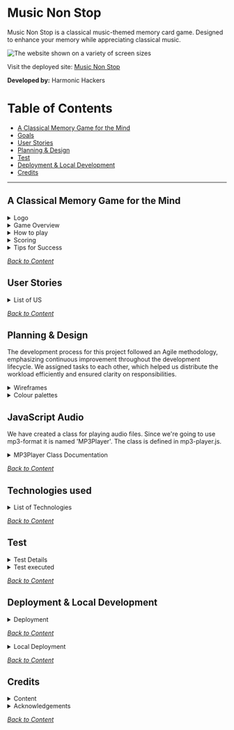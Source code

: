 # Music Non Stop

Music Non Stop is a classical music-themed memory card game. Designed to enhance your memory while appreciating classical music.

![The website shown on a variety of screen sizes](/documentation/doc-images/amiresponsive.webp)

Visit the deployed site: [Music Non Stop](https://music-non-stop.github.io/music_non_stop/index.html)

**Developed by:** Harmonic Hackers

# Table of Contents

- [A Classical Memory Game for the Mind](#musicnonstop-a-classical-memory-game-for-the-mind)
- [Goals](#goals)
- [User Stories](#user-stories)
- [Planning & Design](#planning--design)
- [Test](#test)
- [Deployment & Local Development](#deployment--local-development)
- [Credits](#credits)
---

## A Classical Memory Game for the Mind

<details>
<summary>Logo</summary>
<br>

The violin is a quintessential instrument in classical music, making it an excellent choice to represent this genre. It immediately signals to users that the game is centered around classical music.
The text “MusicNonStop” suggests continuous play and engagement, which is essential for a memory game. It implies that the game will keep players mentally active and entertained.

<img src="/documentation/doc-image/logoforreadme.jpg">

</details>

<details>
<summary>Game Overview</summary>
<br>

Music Non Stop is a card game that trains your brain to improve your memory while bringing the beauty of classical music to your ears. Designed for music lovers of all ages, this game challenges players to match pairs of cards that play the same classical tune. There are 24 cards featuring 12 unique pairs.

</details>

<details>
<summary>How to play</summary>
<br>

1. The game will start the timer as soon as you begin.
2. Click on any two cards to flip them over and listen to the tunes.
3. If the cards play the same tune, you have found a match. The cards will remain face up.
4. If the cards do not match, they will flip back over after a short delay.
5. Keep selecting two cards at a time, trying to remember the tunes and their locations.
6. The game ends when all pairs have been matched.

</details>

<details>
<summary>Scoring</summary>
<br>

 - The scoring system rewards players with extra points for faster card matches. The quicker you match the cards, the more points you earn. Extra points are calculated based on the time between card picks. The game also saves your score and time, which are displayed at the end and recorded on the scoreboard.
- The game involves flipping cards and matching pairs. Points are awarded based on how quickly the pairs are matched.
- The top 10 players, ranked by their scores in descending order, are displayed on the scoreboard.
- Players can earn additional bonus points by answering trivia questions.

</details>

<details>
<summary>Tips for Success</summary>
<br>

1. Pay close attention to the tunes that each card plays.
2. Try to remember the location of each tune to make matching easier.
3. Practice makes perfect! The more you play, the better you’ll get at remembering the tunes.

</details>

_<span style="color: blue;">[Back to Content](#table-of-contents)</span>_



## User Stories

<details>
<summary>List of US</summary>
<br>
  
As a developer, I want to create a repository and invite collaborators so that the project can be managed collaboratively and code can be version-controlled.

As a Scrum Master, I want to create a Kanban board so that tasks can be tracked and organized for better project workflow management.

As a developer, I want to create wireframes so that the layout and user flow are planned and validated before development.

As a developer, I want to create audio files so that the game has appropriate sound effects and music to enhance the user experience.

As a developer, I want to create a color palette so that the site has a cohesive and appealing visual identity.

As a developer, I want to choose typography so that the site has consistent and readable fonts that enhance user experience.

As a developer, I want to create a README file so that others can understand the project structure and purpose easily.

As a developer, I want to create game instructions so that users can quickly learn how to play and enjoy the game.

As a developer, I want to code the game logic so that the game functions according to the specified rules and provides an engaging experience.

As a developer, I want to create a 404 page so that users have a friendly and helpful experience when encountering a broken link.

As a developer, I want to create an About page so that users can learn more about the project and its creators.

As a developer, I want to create an index/landing page so that users are greeted with a clear and engaging introduction to the site.

As a developer, I want to create a global CSS structure so that the site's styles are organized and consistent across all pages.

As a developer, I want to add a favicon so that the site has a recognizable icon in the browser tab, enhancing brand identity.

As a developer, I want to deploy the site so that users can access and interact with the project online.

As a developer, I want to create a feedback form so that users can provide their thoughts and suggestions, helping to improve the site.

As a developer, I want to create or find images for the memory game cards so that the game is visually engaging and fun for players.

As a developer, I want to create a game landing page so that users have a visually engaging and functional entry point to the game.

As a player, I want my score and username to be saved in local storage, so that I can continue where I left off and track my performance over time.

As a player, I want to be asked a trivia or challenge question after successfully pairing cards so that I can earn extra points and add an additional layer of complexity and engagement to the game.

As a user/developer, I want a responsive navbar that transforms into a hamburger menu on smaller screens so that I can navigate the site easily regardless of the device I'm using.

As a music lover, I want to play a game that features classical music tunes, so that I can enjoy classical music while having fun.

As a parent, I want a game that is educational and entertaining for my children, so that they can improve their memory skills and develop an appreciation for classical music.

As a teacher, I want to use a game in my classroom that helps students improve their auditory memory and concentration, so that they can enhance their learning abilities in a fun and engaging way.

As a competitive player, I want a game that tracks my time and performance, so that I can challenge myself to improve and compete with friends and family.

As a classical music enthusiast, I want a game that includes a variety of famous classical pieces, so that I can test my knowledge and discover new music.

</details>

_<span style="color: blue;">[Back to Content](#table-of-contents)</span>_

## Planning & Design

The development process for this project followed an Agile methodology, emphasizing continuous improvement throughout the development lifecycle. We assigned tasks to each other, which helped us distribute the workload efficiently and ensured clarity on responsibilities.

<details>
<summary>Wireframes</summary>
<br>

<img src="documentation/wireframes/about_us.png">
<img src="documentation/wireframes/game.png">
<img src="documentation/wireframes/game_over.png">
<img src="documentation/wireframes/home.png">
<img src="documentation/wireframes/instructions.png">
<img src="documentation/wireframes/scoreboard.png">

</details>

<details>
<summary>Colour palettes</summary>
<br>

<img src="/documentation/doc-image/img_8611.png">

Deep Forest Green (#004D40): This color evokes a sense of depth and richness, much like the profound and intricate compositions found in classical music. It can also symbolize the natural, timeless beauty of classical pieces.

Muted Gold (#F7E7CE): Gold often represents elegance and sophistication, which are key characteristics of classical music. This color can also hint at the historical and prestigious nature of classical compositions.

Light Beige (#D0B8A8): Beige is a neutral, calming color that can provide a soothing background, allowing players to focus on the game. It also complements the other colors without overpowering them, adding to the overall harmony.

Dark Charcoal (#2E2E2E): This color adds contrast and depth, much like the dramatic moments in classical music. It can also represent the serious and intense emotions that classical music can evoke.

Soft Coral Pink (#F08080): This color introduces a touch of modernity and freshness, perhaps symbolizing new interpretations or contemporary performances of classical pieces. It adds a lively and inviting element to the palette.

</details>

## JavaScript Audio

We have created a class for playing audio files. Since we're going to use mp3-format it is named 'MP3Player'. The class is defined in mp3-player.js.

<details>
  <summary>MP3Player Class Documentation</summary>

  ### MP3Player

  #### Constructor

  The constructor accepts two parameters **path** and **playlist**.

  - **path**: The path to the folder with the mp3-files. The path is relative to the HTML document in which the script is loaded.
  - **playlist**: An array of audio file names without the extension. All files must be in mp3 format. Example:

  <code>
  // array with mp3 filenames  
  const playlist = ["symphony1", "symphony2", "mozart-track1", "bach-track1"];  
  // path to the folder with the files  
  const path = "./js/audio/"  
  // create an instance of the mp3-player  
  const player = new MP3Player(path, playlist);  
  // Play the first track from the list (which is symphony1.mp3)  
  player.play(1);  
  </code>

  #### Properties

  - **audio**
  - **playBtn**
  - **stopBtn**
  - **prevBtn**
  - **nextBtn**
  - **tracks**
  - **audio_files_folder_path**
  - **trackIndex**

  #### Methods

  The class implements all the essential methods for playing mp3 files:

  - `play(n)`
  - `stop()`
  - `pause()`
  - `prev()`
  - `next()`
  
</details>

_<span style="color: blue;">[Back to Content](#table-of-contents)</span>_

## Technologies used

<details>
<summary>List of Technologies</summary>
<br>
  
- HTML
- CSS 
- JavaScript
- GitHub
- Git
- Photoshop
- paint.net
- am I responsive
- Bootstrap
- jQuery
- Cloudflare

</details>

_<span style="color: blue;">[Back to Content](#table-of-contents)</span>_

## Test

<details>
<summary>Test Details</summary>

### Test environment

Testing was performed on the following devices
- x
- y

### Responsiveness

- [Am I Responsive]()

### Validator, Accessibilty

- [W3C](https://www.w3.org/developers/tools/) was used to validate the HTML on all pages of the website. Result is PASS.
- [W3C jigsaw](https://www.w3.org/developers/tools/) was used to validate the CSS. Result is PASS
- [JSHint](https://jshint.com/about/) was used to validate the JavaScript. Result is PASS
- No warning or errors present in Dev Tools.
- [Lighthouse chrome devtool]()
   - add image

</details>

<details>
<summary>Test executed</summary>
<br>

| ID | Description | Expected Outcome | Result | Comment |
| --- | --- | --- | --- | --- |
| 01 |  |  | PASS/FAIL   |  |

</details>

_<span style="color: blue;">[Back to Content](#table-of-contents)</span>_

## Deployment & Local Development

<details>
<summary>Deployment</summary>
<br>
  
Github Pages was used to deploy the live website. The instructions to achieve this are below:

1. Log in (or sign up) to Github.
2. Find the repository for this project, [Music Non Stop](https://github.com/music-non-stop/music_non_stop/)
3. Click on the Settings link.
4. Click on the Pages link in the left hand side navigation bar.
5. In the Source section, choose main from the drop down select branch menu. Select Root from the drop down select folder menu.
6. Click Save. Your live Github Pages site is now deployed at the URL shown.

This site is deployed using GitHub Pages - [Music Non Stop](https://github.com/music-non-stop/music_non_stop/)

</details>

_<span style="color: blue;">[Back to Content](#table-of-contents)</span>_

<details>
<summary>Local Deployment</summary>

#### How to Fork

To fork the Music Non Stop repository:

1. Log in (or sign up) to Github.
2. Go to the repository for this project, [Music Non Stop](https://github.com/music-non-stop/music_non_stop/)
3. Click the Fork button in the top right corner.

#### How to Clone

To clone the Music Non Stop repository:

1. Log in (or sign up) to GitHub.
2. Go to the repository for this project, [Music Non Stop](https://github.com/music-non-stop/music_non_stop/)
3. Click on the code button, select whether you would like to clone with HTTPS, SSH or GitHub CLI and copy the link shown.
4. Open the terminal in your code editor and change the current working directory to the location you want to use for the cloned directory.
5. Type 'git clone' into the terminal and then paste the link you copied in step 3. Press enter.

</details>

_<span style="color: blue;">[Back to Content](#table-of-contents)</span>_

## Credits

<details>
<summary>Content</summary>
<br>
- Website content created by the developer. Images sourced from free resources unless otherwise stated.
- The images and sounds on the "Error: Page Not Found" are sourced from DaCapoAlCoda.com, [C note in treble clef](https://www.dacapoalcoda.com/c-music-note) and [F note in treble clef](https://www.dacapoalcoda.com/f-music-note)
-  Code  on the "Error: Page Not Found" was inspired by:
    * [mdn HTMLMediaElement: play() method](https://developer.mozilla.org/en-US/docs/Web/API/HTMLMediaElement/play)
    * [W3Schools HTML DOM Audio Object](https://www.w3schools.com/jsref/dom_obj_audio.asp)

</details>
  
<details>
<summary>Acknowledgements</summary>
<br>  
- Thanks to Code Institute for the chance to work on this hackathon.
- Thanks to our facilitator [Vasilica Pavaloi](https://github.com/Vasi012)
- Thanks to all team members, for their work and co-operation:
  - [Alina Teodora Brinzac](https://github.com/TeodoraAlina)
  - [Anthony Radose](https://github.com/anthonyradose)
  - [Dimitri Edel](https://github.com/dimitri-edel)
  - [Jacqueline Kalmár](https://github.com/JaqiKal)
  - [Kiko Climent](https://github.com/Kiko-Climent)
  - [Monica Iancu](https://github.com/Monicaular)
  - [Julia Karpa](https://github.com/Julia-Karpa)

  </details>

  _<span style="color: blue;">[Back to Content](#table-of-contents)</span>_
